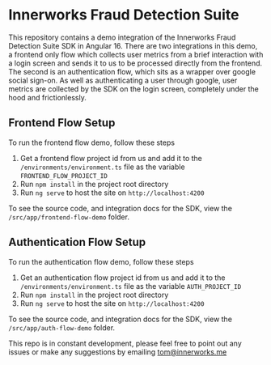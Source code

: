 # Innerworks Fraud Detection Suite
This repository contains a demo integration of the Innerworks Fraud Detection Suite SDK in Angular 16. There are two integrations in this demo, a frontend only flow which collects user metrics from a brief interaction with a login screen and sends it to us to be processed directly from the frontend. The second is an authentication flow, which sits as a wrapper over google social sign-on. As well as authenticating a user through google, user metrics are collected by the SDK on the login screen, completely under the hood and frictionlessly.

## Frontend Flow Setup

To run the frontend flow demo, follow these steps
1. Get a frontend flow project id from us and add it to the `/environments/environment.ts` file as the variable `FRONTEND_FLOW_PROJECT_ID`
2. Run `npm install` in the project root directory
3. Run `ng serve` to host the site on `http://localhost:4200`

To see the source code, and integration docs for the SDK, view the `/src/app/frontend-flow-demo` folder.

## Authentication Flow Setup

To run the authentication flow demo, follow these steps
1. Get an authentication flow project id from us and add it to the `/environments/environment.ts` file as the variable `AUTH_PROJECT_ID`
2. Run `npm install` in the project root directory
3. Run `ng serve` to host the site on `http://localhost:4200`

To see the source code, and integration docs for the SDK, view the `/src/app/auth-flow-demo` folder.

This repo is in constant development, please feel free to point out any issues or make any suggestions by emailing tom@innerworks.me
